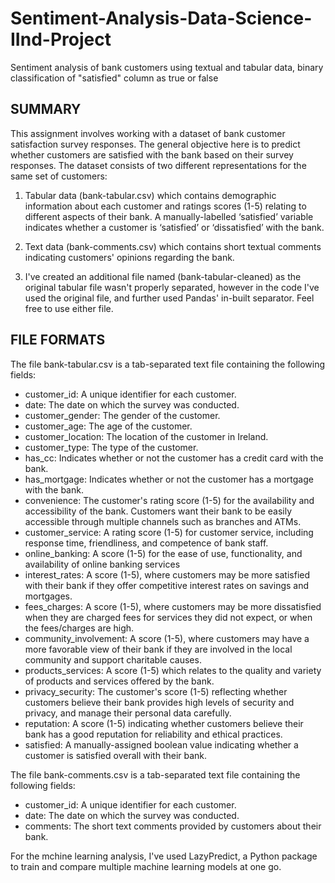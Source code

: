 # Sentiment-Analysis-Data-Science-IInd-Project
Sentiment analysis of bank customers using textual and tabular data, binary classification of "satisfied" column as true or false



## SUMMARY 

This assignment involves working with a dataset of bank customer satisfaction survey responses. The general objective here is to predict whether customers are satisfied with the bank based on their survey responses. The dataset consists of two different representations for the same set of customers:

1. Tabular data (bank-tabular.csv) which contains demographic information about each customer and ratings scores (1-5) relating to different aspects of their bank. A manually-labelled ‘satisfied’ variable indicates whether a customer is ‘satisfied’ or ‘dissatisfied’ with the bank.

2. Text data (bank-comments.csv) which contains short textual comments indicating customers' opinions regarding the bank. 

3. I've created an additional file named (bank-tabular-cleaned) as the original tabular file wasn't properly separated, however in the code I've used the original file, and further used Pandas' in-built separator. Feel free to use either file.


## FILE FORMATS 

The file bank-tabular.csv is a tab-separated text file containing the following fields:

 - customer_id: A unique identifier for each customer.
 - date: The date on which the survey was conducted.
 - customer_gender: The gender of the customer.
 - customer_age: The age of the customer.
 - customer_location: The location of the customer in Ireland.
 - customer_type: The type of the customer.
 - has_cc: Indicates whether or not the customer has a credit card with the bank.
 - has_mortgage: Indicates whether or not the customer has a mortgage with the bank.
 - convenience: The customer's rating score (1-5) for the availability and accessibility of the bank. Customers want their bank to be easily accessible through multiple channels such as branches and ATMs.
 - customer_service: A rating score (1-5) for customer service, including response time, friendliness, and competence of bank staff.
 - online_banking: A score (1-5) for the ease of use, functionality, and availability of online banking services
 - interest_rates: A score (1-5), where customers may be more satisfied with their bank if they offer competitive interest rates on savings and mortgages.
 - fees_charges: A score (1-5), where customers may be more dissatisfied when they are charged fees for services they did not expect, or when the fees/charges are high.
 - community_involvement: A score (1-5), where customers may have a more favorable view of their bank if they are involved in the local community and support charitable causes.
 - products_services: A score (1-5) which relates to the quality and variety of products and services offered by the bank.
 - privacy_security: The customer's score (1-5) reflecting whether customers believe their bank provides high levels of security and privacy, and manage their personal data carefully.
 - reputation: A score (1-5) indicating whether customers believe their bank has a good reputation for reliability and ethical practices.
 - satisfied: A manually-assigned boolean value indicating whether a customer is satisfied overall with their bank.


The file bank-comments.csv is a tab-separated text file containing the following fields:

- customer_id: A unique identifier for each customer.
- date: The date on which the survey was conducted.
- comments: The short text comments provided by customers about their bank.






For the mchine learning analysis, I've used LazyPredict, a Python package to train and compare multiple machine learning models at one go. 
